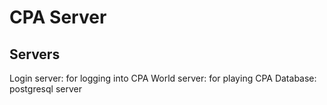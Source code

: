 # CPA Server

## Servers
Login server: for logging into CPA
World server: for playing CPA
Database:     postgresql server
